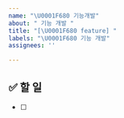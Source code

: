 ```yaml
---
name: "\U0001F680 기능개발"
about: " 기능 개발 "
title: "[\U0001F680 feature] "
labels: "\U0001F680 기능 개발"
assignees: ''

---
```


## ✅ 할 일
- [ ]
